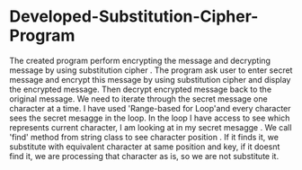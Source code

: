 # Developed-Substitution-Cipher-Program
The created program perform   encrypting the  message and decrypting  message by using substitution cipher . The program ask user to enter secret message and  encrypt this message by using substitution cipher and display the encrypted message. Then decrypt  encrypted message back to the original message. We need to iterate through the secret message one character at a time.  I have used 'Range-based for Loop'and every character sees the secret mesagge  in the loop. In the loop 
I have access to see which represents current  character, I am looking at in my secret mesagge . We call 'find' method from string class to see character position . If it finds it, 
we substitute with equivalent character at  same position and key, if it doesnt find it, we are processing that character as is, so we are not substitute it.
